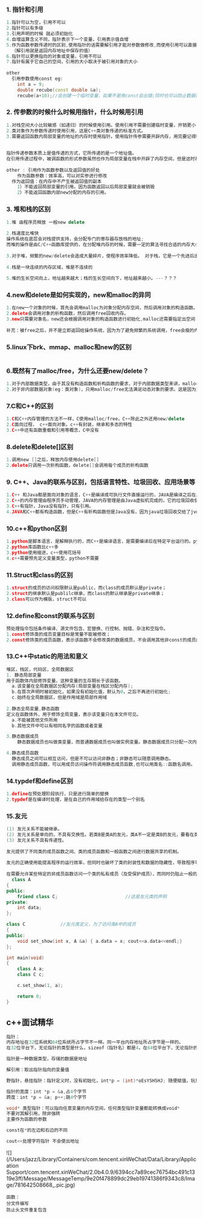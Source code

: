 ### 1. 指针和引用

```c++
1.指针可以为空，引用不可以
2.指针可以有多级
3.引用声明的时候 就必须初始化
4.自增运算含义不同，指针表示下一个变量，引用表示值自增
5.作为函数参数传递时的区别,使用指针的话需要解引用才能对参数做修改,而使用引用可以直接对参数进行修改
  （解引用就是返回内存地址中保存的值）
6.指针可以更换指向的对象或变量，引用不可以
7.指针有属于它自己的空间，引用的大小取决于被引用对象的大小
  
other
  引用参数使用const eg: 
	int a = 9;
	double recube(const double &a);
	recube(a+10);//会创建一个临时变量，如果不是用const会出错;同时也可以防止数据被无意修改

```

### 2. 传参数的时候什么时候用指针，什么时候用引用

```c++
1.对栈空间大小比较敏感（如递归）的时候使用引用。使用引用不需要创建临时变量，开销更小；
2.类对象作为参数传递时使用引用，这是C++类对象传递的标准方式。
3.需要返回函数内局部变量的地址的内存时使用指针。使用指针传参需要开辟内存，用完要记得释放指针。
  
  
指针传递参数本质上是值传递的方式，它所传递的是一个地址值。
在引用传递过程中，被调函数的形式参数虽然也作为局部变量在栈中开辟了内存空间，但是这时存放的是由主调函数放进来的实参变量的地址。被调函数对形参的任何操作都被处理成间接寻址，即通过栈中存放的地址访问主调函数中的实参变量。
  
other : 引用作为函数参数以及返回值的好处
	作为函数参数：效率高，可以对实参进行修改
  作为返回值：在内存中不产生被返回值的副本
    1）不能返回局部变量的引用。因为函数返回以后局部变量就会被销毁
    2）不能返回函数内部new分配的内存的引用。

```

### 3. 堆和栈的区别

```c++
1.堆 由程序员释放 一般new delete
  
2.栈速度比堆快
操作系统在底层会对栈提供支持，会分配专门的寄存器存放栈的地址;
而堆的操作是由C/C++函数库提供的，在分配堆内存的时候，需要一定的算法寻找合适的内存大小，并且获取堆的内容需要两次访问，第一次访问指针，第二次根据指针保存的地址访问内存，因此堆比较慢。
  
3.对于堆，频繁的new/delete会造成大量碎片，使程序效率降低。 对于栈，它是一个先进后出的队列，进出一一对应，不会产生碎片。
  
4.栈是一块连续的内存区域，堆是不连续的
  
5.堆的生长空间向上，地址越来越大；栈的生长空间向下，地址越来越小。---？？？
```

### 4.new和delete是如何实现的，new和malloc的异同

```c++
1.在new一个对象的时候，首先会调用malloc为对象分配内存空间，然后调用对象的构造函数。
2.delete会调用对象的析构函数，然后调用free回收内存。
3.new只需要对象名，new还会根据调用对象的构造函数进行初始化,malloc还需要指定出空间
  
补充：被free之后，并不是立即返回给操作系统，因为为了避免频繁的系统调用，free会瘦的内存会被ptmalloc双链表保存起来，当用户下一次申请内存的时候，会从这些内存中返回合适的，同时ptmalloc也会尝试对小块内存进行合并，避免过多的内存碎片。
```



### 5.linux下brk、mmap、malloc和new的区别

```

```



### 6.既然有了malloc/free，为什么还要new/delete？

```c++
1.对于内部数据类型，由于其没有构造函数和析构函数的要求，对于内部数据类型来讲，malloc/free和new/delete的作用是等价的，都是用来申请动态内存和释放内存。
2.对于非内部数据对象(eg：类对象)，只用malloc/free无法满足动态对象的要求。这是因为对象在创建的同时需要自动执行构造函数，对象在消亡之前要自动执行析构函数，而由于malloc/free是库函数而不是运算符，不在编译器的控制权限内，也就不能自动执行构造函数和析构函数。因此，不能将执行构造函数和析构函数的任务强加给malloc/free。所以，在c++中需要一个能完成动态内存分配和初始化工作的运算符new，以及一个能完成清理和释放内存工作的运算符delete。

```

### 7.C和C++的区别

```c++
1.C和C++内存管理的方法不一样，C使用malloc/free，C++除此之外还用new/delete
2.C面向过程， c++面向对象。c++有封装，继承和多态的特性
3.C++中还有函数重载和引用等概念，C中没有
```

### 8.delete和delete[]区别

```c++
1.调用new []之后，释放内存使用delete[]
2.delete只调用一次析构函数，delete[]会调用每个成员的析构函数
```

### 9. C++、Java的联系与区别，包括语言特性、垃圾回收、应用场景等

```c++
1.C++ 和Java都是面向对象的语言，C++是编译成可执行文件直接运行的，JAVA是编译之后在JAVA虚拟机上运行的，因此JAVA有良好的跨平台特性，但是执行效率没有C++高。
2.C++的内存管理由程序员手动管理，JAVA的内存管理是由Java虚拟机完成的，它的垃圾回收使用的是标记-回收算法。
3.C++有指针，Java没有指针，只有引用。
4.JAVA和C++都有构造函数，但是C++有析构函数但是Java没有，因为java垃圾回收交给了jvm自己来做。
```

### 10.c++和python区别

```c++
1.python是脚本语言，是解释执行的，而C++是编译语言，是需要编译后在特定平台运行的。python效率没有c++高
2.python库函数比c++多
3.python使用缩进，c++使用花括号
4.c++需要预先定义变量类型，python不需要
```

### 11.Struct和class的区别

```c++
1.struct的成员的访问权限默认是public，而class的成员默认是private；
2.struct的继承默认是publilc继承，而class的默认继承是private继承；
3.class可以作为模版，struct不可以
```

### 12.define和const的联系与区别

```c++
预处理指令包括条件编译、源文件包含、宏替换、行控制、抛错、杂注和空指令。
1.const修饰类的成员变量目标是常量不能被修改；
2.const修饰类的成员函数，表示该函数不会修改类的数据成员，不会调用其他非const的成员函数。
```

### 13.C++中static的用法和意义

```c++
堆区，栈区，代码区，全局数据区
1. 静态局部变量
用于函数体内部修饰变量，这种变量的生存期长于该函数。
  a.该变量在全局数据区分配内存(局部变量在栈区分配内存);
  b.在首次声明时被初始化，如果没有初始化值，默认为0，之后不再进行初始化;
  c.始终在全局数据区，但是作用域是局部作用域
  
2.静态全局变量,静态函数
定义在函数体外，用于修饰全局变量，表示该变量只在本文件可见。
  a.不能被其他文件所用
  b.其他文件中可以有相同名字的函数或者变量

3.静态数据成员
	静态数据成员也叫做类变量，而普通数据成员也叫做实例变量。静态数据成员只分配一次内存。静态数据成员存储在全局数据区。静态数据成员定义时要分配空间，必须在类外初始化。

4.静态成员函数
  静态成员之间可以相互访问，但是不可以访问非静态；非静态可以随意调用静态。
  调用静态成员函数，可以用成员访问操作符调用静态成员函数,也可以用类名::函数名调用。
```

### 14.typdef和define区别

```c++
1.define在预处理阶段执行，只是进行简单的替换
2.typdef是在编译时处理，是在自己的作用域给存在的类型一个别名
```

### 15.友元

```c++
(1) 友元关系不能被继承。
(2) 友元关系是单向的，不具有交换性。若类B是类A的友元，类A不一定是类B的友元，要看在类中是否有相应的声明。
(3) 友元关系不具有传递性。
  
友元提供了不同类的成员函数之间、类的成员函数和一般函数之间进行数据共享的机制。
  
友元的正确使用能提高程序的运行效率，但同时也破坏了类的封装性和数据的隐藏性，导致程序可维护性变差。
  
在需要允许某些特定的非成员函数访问一个类的私有成员（及受保护成员），而同时仍阻止一般的访问的情况下，友元是可用的。
  class A
{
public:
    friend class C;                         //这是友元类的声明
private:
    int data;
};

class C             //友元类定义，为了访问类A中的成员
{
public:
    void set_show(int x, A &a) { a.data = x; cout<<a.data<<endl;}
};

int main(void)
{
    class A a;
    class C c;

    c.set_show(1, a);

    return 0;
}
```









## c++面试精华

```c++
指针：
内存地址在32位系统和64位系统所占字节不一样。同一平台内存地址所占字节是一样的。
在32位平台下，无论指针的类型是什么，sizeof（指针名）都是4，在64位平台下，无论指针的类型是什么，sizeof（指针名）都是8。

指针是一种数据类型，存储的数据是地址

解引用：取出指针指向的变量值

野指针，悬挂指针：指针定义时，没有初始化，int*p = (int)*oEsYSHSHJ; 随便赋值，玩意这一地址被使用ing就会有问题

指针的宽度：int *p = &a,占4个字节
跨度：int *p = &a; p++;跳4个字节

void* 类型指针：可以指向任意变量的内存空间，任何类型指针变量都能转换成void*
不要对其解引用，除非强转
主要作为函数的参数

const在*的左边和右边的不同

cout<<处理字符指针 不会使出地址

```

![](/Users/jazz/Library/Containers/com.tencent.xinWeChat/Data/Library/Application Support/com.tencent.xinWeChat/2.0b4.0.9/6394cc7a89cec76754bc491c1319e3ff/Message/MessageTemp/9e20f478899dc29eb19741386f9343c8/Image/781642508668_.pic.jpg)





```
函数：
分文件编写
防止头文件重复包含

```

